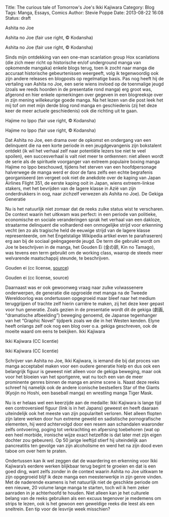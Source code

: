 Title: The curious tale of Tomorrow's Joe's Ikki Kajiwara
Category: Blog
Tags: Manga, Essays, Comics
Author: Stevie Poppe
Date: 2013-08-22 16:08
Status: draft


Ashita no Joe

Ashita no Joe (fair use right, © Kodansha)

Ashita no Joe (fair use right, © Kodansha)

Sinds mijn ontdekking van een one-man scanlation group Hox scanlations (die zich meer richt op historische en/of underground manga van opkomende mangaka) enkele blogs terug, toen ik zocht naar manga die accuraat historische gebeurtenissen weergeeft, volg ik tegenwoordig ook zijn andere releases en blogposts op regelmatige basis. Pas nog heeft hij de vertaling van Ashita no Joe, een serie wiens invloed op de toenmalige jeugd (zoals we reeds hoorden in de presentatie rond manga) erg groot was, afgerond en hier enkele opmerkingen over gegeven in een blogreeksje over in zijn mening willekeurige goede manga. Na het lezen van die post leek het mij tof om met mijn derde blog rond manga en geschiedenis (zij het deze keer de meer actuele geschiedenis) ook die richting uit te gaan.

Hajime no Ippo (fair use right, © Kodansha)

Hajime no Ippo (fair use right, © Kodansha)

Dat Ashita no Joe, een drama over de opkomst en ondergang van een delinquent die na een korte periode in een jeugdgevangenis zijn bokstalent ontdekt (ik wil het verhaal zelf naar potentiële lezers toe niet te veel spoilen), een succesverhaal is valt niet meer te ontkennen: niet alleen wordt de serie als de spirituele voorganger van extreem populaire boxing manga Hajime no Ippo beschouwd, tijdens het sterven van een hoofdpersonage halverwege de manga werd er door de fans zelfs een echte begrafenis georganiseerd (en vergeet ook niet de anekdote over de kaping van Japan Airlines Flight 351, de eerste kaping ooit in Japan, wiens extreem-linkse stakers, met het bevrijden van de lagere klasse in Azië van zijn onderdrukkers in oog, naar zichzelf verwezen als Ashita no Joe).
De Gekiga Generatie

Nu is het natuurlijk niet zomaar dat de reeks zulke status wist te verscharen. De context waarin het uitkwam was perfect: in een periode van politieke, economische en sociale veranderingen sprak het verhaal van een dakloze, straatarme delinquent die volhardend een onmogelijke strijd voor erkenning vecht (en zo als tragische held de eeuwige strijd van de lagere klasse representeerde, om het Engelstalige Wikipedia artikel even te parafraseren) erg aan bij de sociaal geëngageerde jeugd. De term die gebruikt wordt om Joe te beschrijven in de manga, het Gouden Ei (金の卵, Kin no Tamago), was tevens een term gebruikt om de working class, waarop de steeds meer welvarende maatschappij steunde, te beschrijven.

Gouden ei (cc license, <a href='https://www.flickr.com/photos/68751915@N05/6793837159/in/photolist-pWTqHx-bmmc6r-3bau3R-2o8uTZ-5VgVv3-bBdcpm-aPRkoR-i5acuk-6bs6kk-4AkzN3-4yKgZX-6vkC73-4yKgZT-2YsFt2-5pxko1-ch14Rh-9Boj6D-8Doxi9-2YsChz-5pt3px-dJRGxr-dJX9aS-2Yx2Jo-dJRGvX-8GX4oP-4w5gsn-5H97rV-5Dyr8V-dJX9aQ-dJX9cQ-cioMoY-7L2PaK-5e3H6W-6XaQye-g8FU4U-2YxdVS-94VFYE-29B1PM-8xSZ6B-cyFypu-7Qz1iB-c76SKQ-eM65Cj-6Y6r8w-9RVxSq-8dYRbV-5XVdRN-5obsiL-6Does9-5qBofA'>source</a>)

Gouden ei (cc license, source)

Daarnaast was er ook gewoonweg vraag naar zulke volwassenere onderwerpen, de generatie die opgroeide met manga na de Tweede Wereldoorlog was ondertussen opgegroeid maar bleef naar het medium teruggrijpen of trachte zelf hierin carriëre te maken, zij het deze keer gepast voor hun generatie. Zoals gezien in de presentatie wordt dit de gekiga (劇画, “dramatische afbeelding”) beweging genoemd, de Japanse tegenhanger van het “Graphic Novel” tijdperk zoals we die in het Westen kenden. Elyne heeft onlangs zelf ook nog een blog over o.a. gekiga geschreven, ook de moeite waard om eens te bekijken.
Ikki Kajiwara

Ikki Kajiwara (CC licentie)

Ikki Kajiwara (CC licentie)

Schrijver van Ashita no Joe, Ikki Kajiwara, is iemand die bij dat proces van manga acceptabel maken voor een oudere generatie hielp en dus ook een belangrijk figuur is geweest niet alleen voor de gekiga beweging, maar ook voor het bloeien van het sportgenre, wat nu toch een van de meer prominente genres binnen de manga en anime scene is. Naast deze reeks schreef hij namelijk ook de andere iconische bestsellers Star of the Giants (Kyojin no Hoshi, een baseball manga) en wrestling manga Tiger Mask.

Nu is er helaas wel een keerzijde aan de medaille: Ikki Kajiwara is lange tijd een controversieel figuur (link is in het Japans) geweest en heeft daaraan uiteindelijk ook het meeste van zijn populariteit verloren. Niet alleen flopten zijn latere werken door hun extreme geweld en sadistische pornografische elementen, hij werd achtervolgd door een resem aan schandalen waaronder zelfs ontvoering, poging tot verkrachting en afpersing toebehoren (wat op een heel morbide, ironische wijze exact hetzelfde is dat later met zijn eigen dochter zou gebeuren). Op 50 jarige leeftijd stierf hij uiteindelijk aan pancreatitis ten gevolge van zijn alcoholisme en werd het na zijn dood even taboe om over hem te praten.

Ondertussen kan ik wel zeggen dat de waardering en erkenning voor Ikki Kajiwara’s eerdere werken blijkbaar terug begint te groeien en dat is een goed ding, want zelfs zonder in de context waarin Ashita no Joe uitkwam te zijn opgegroeid blijf ik deze manga een meesterwerkje in zijn genre vinden. Met de naderende examens is het natuurlijk niet de geschikte periode om een nieuwe, 20 volume lange manga te starten, toch wil ik hem zeker aanraden in je achterhoofd te houden. Niet alleen kan je het culturele belang van de reeks gebruiken als een excuus tegenover je medemens om strips te lezen, ook is het gewoon een geweldige reeks die leest als een sneltrein. Een tip voor de lesvrije week misschien?
